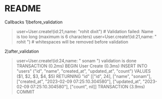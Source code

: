 # README

Callbacks
1)before_validation

> user=User.create!(id:21,name: "rohit dixit") # Validation failed: Name is too long (maximum is 6 characters)
> user=User.create!(id:21,name: "    rohit ") # whitespaces will be removed before validation

2)after_validation

> user=User.create!(id:24,name: "   sonam ")
validation is done 
  TRANSACTION (0.2ms)  BEGIN
  User Create (0.3ms)  INSERT INTO "users" ("id", "name", "created_at", "updated_at", "count") VALUES ($1, $2, $3, $4, $5) RETURNING "id"  [["id", 24], ["name", "sonam"], ["created_at", "2023-02-09 07:25:10.304580"], ["updated_at", "2023-02-09 07:25:10.304580"], ["count", nil]]
  TRANSACTION (3.9ms)  COMMIT